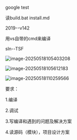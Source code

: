 google test

读build.bat  install.md

2019--v142

用vs自带的cmd来编译

sln--TSF

![image-20250518105403208](https://gitee.com/ppedmo/pic-go/raw/master/img/202505181054406.png)

![image-20250518105612183](https://gitee.com/ppedmo/pic-go/raw/master/img/202505181056235.png)

![image-20250518110259566](https://gitee.com/ppedmo/pic-go/raw/master/img/202505181102608.png)

要求：

1.编译

2.调试

3.写编译和遇到的问题及解决方案

4.读源码（模块），项目设计方案